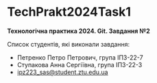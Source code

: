 # TechPrakt2024Task1

**Технологічна практика 2024. Git. Завдання №2**

Список студентів, які виконали завдання:

- Петренко Петро Петрович, група ІПЗ-22-7
- Ступакова Анна Сергіївна, група ІПЗ-22-3
- ipz223_sas@student.ztu.edu.ua
